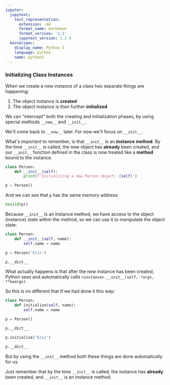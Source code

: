 ```yaml
---
jupyter:
  jupytext:
    text_representation:
      extension: .md
      format_name: markdown
      format_version: '1.1'
      jupytext_version: 1.2.4
  kernelspec:
    display_name: Python 3
    language: python
    name: python3
---
```


### Initializing Class Instances


When we create a new instance of a class two separate things are happening:
1. The object instance is **created**
2. The object instance is then further **initialized**


We can "intercept" both the creating and initialization phases, by using special methods `__new__` and `__init__`.

We'll come back to `__new__` later. For now we'll focus on `__init__`.


What's important to remember, is that `__init__` is an **instance method**. By the time `__init__` is called, the new object has **already** been created, and our `__init__` function defined in the class is now treated like a **method** bound to the instance.

```python
class Person:
    def __init__(self):
        print(f'Initializing a new Person object: {self}')
```

```python
p = Person()
```

And we can see that `p` has the same memory address:

```python
hex(id(p))
```

Because `__init__` is an instance method, we have access to the object (instance) state within the method, so we can use it to manipulate the object state:

```python
class Person:
    def __init__(self, name):
        self.name = name
```

```python
p = Person('Eric')
```

```python
p.__dict__
```

What actually happens is that after the new instance has been created, Python sees and automatically calls `<instance>.__init__(self, *args, **kwargs)`


So this is no different that if we had done it this way:

```python
class Person:
    def initialize(self, name):
        self.name = name
```

```python
p = Person()
```

```python
p.__dict__
```

```python
p.initialize('Eric')
```

```python
p.__dict__
```

But by using the `__init__` method both these things are done automatically for us.

Just remember that by the time `__init__` is called, the instance has **already** been created, and `__init__` is an instance method.
